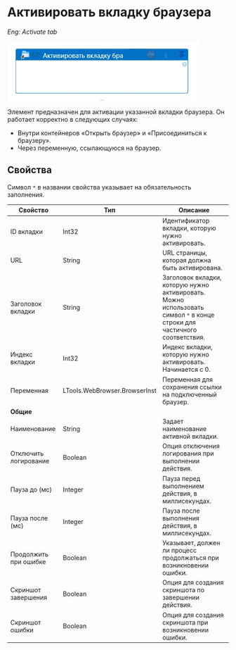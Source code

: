 # Активировать вкладку браузера

*Eng: Activate tab*

![](<../../../resources/activities/basic/browser/activatetab.png>)

Элемент предназначен для активации указанной вкладки браузера. Он работает корректно в следующих случаях:
- Внутри контейнеров «Открыть браузер» и «Присоединиться к браузеру».
- Через переменную, ссылающуюся на браузер.

## Свойства

Символ `*` в названии свойства указывает на обязательность заполнения.

| Свойство                | Тип                             | Описание                                                                                                                                                         |
|-------------------------|---------------------------------|-----------------------------------------------------------------------------------------------------------------------------------------------------------------|
| ID вкладки              | Int32                           | Идентификатор вкладки, которую нужно активировать.                                                                                                               |
| URL                     | String                          | URL страницы, которая должна быть активирована.                                                                                                                  |
| Заголовок вкладки       | String                          | Заголовок вкладки, которую нужно активировать. Можно использовать символ `*` в конце строки для частичного соответствия.                                         |
| Индекс вкладки          | Int32                           | Индекс вкладки, которую нужно активировать. Начинается с 0.                                                                                                      |
| Переменная              | LTools.WebBrowser.BrowserInst   | Переменная для сохранения ссылки на подключенный браузер.                                                                                                        |
|**Общие**             |     |                                                                                        |
| Наименование            | String    | Задает наименование активной вкладки.                                                            |
| Отключить логирование    | Boolean   | Опция отключения логирования при выполнении действия.                                            |
| Пауза до (мс)           | Integer   | Пауза перед выполнением действия, в миллисекундах.                                               |
| Пауза после (мс)        | Integer                       | Пауза после выполнения действия, в миллисекундах.                                                                                                                |
| Продолжить при ошибке    | Boolean                       | Указывает, должен ли процесс продолжаться при возникновении ошибки.                                                                                               |
| Скриншот завершения      | Boolean                       | Опция для создания скриншота по завершении действия.                                                                                                             |
| Скриншот ошибки          | Boolean                       | Опция для создания скриншота при возникновении ошибки.                                                                                                            
